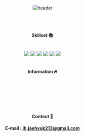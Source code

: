 <div align="center">

![header](https://capsule-render.vercel.app/api?type=Cylinder&color=000000&height=120&text=SKN01-1st-5Team&fontColor=ffffff)


<br/>
<br/>

#### Skillset :books:

<br/>

<img src="https://img.shields.io/badge/Github-181717?style=for-the-badge&logo=Github&logoColor=white">
<img src="https://img.shields.io/badge/python-3776AB?style=for-the-badge&logo=Python&logoColor="white">
<img src="https://img.shields.io/badge/MySQL-4479A1?style=for-the-badge&logo=mysql&logoColor="white">  
<img src="https://img.shields.io/badge/Streamlit-FF4B4B?style=for-the-badge&logo=streamlit&logoColor="white">
<img src="https://img.shields.io/badge/Selenium-43B02A?style=for-the-badge&logo=selenium&logoColor="white">
<img src="https://img.shields.io/badge/visualstudiocode-007ACC?style=for-the-badge&logo=visualstudiocode&logoColor="white">  

<br/>
<br/>

#### Information :fire:

<br/>


<br/>


<br/>


<br/>
<br/>

#### Contect :e-mail:
#### E-mail : jh.jaehyuk213@gmail.com
